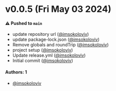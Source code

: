 # v0.0.5 (Fri May 03 2024)

#### ⚠️ Pushed to `main`

- update repository url ([@imsokoloviv](https://github.com/imsokoloviv))
- update package-lock.json ([@imsokoloviv](https://github.com/imsokoloviv))
- Remove globals and roundTrip ([@imsokoloviv](https://github.com/imsokoloviv))
- project setup ([@imsokoloviv](https://github.com/imsokoloviv))
- Update release.yml ([@imsokoloviv](https://github.com/imsokoloviv))
- Initial commit ([@imsokoloviv](https://github.com/imsokoloviv))

#### Authors: 1

- [@imsokoloviv](https://github.com/imsokoloviv)
